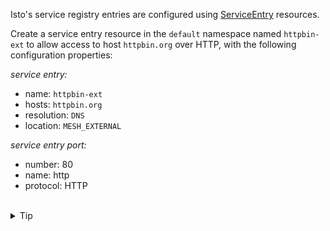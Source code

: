 Isto's service registry entries are configured using
[ServiceEntry](https://istio.io/latest/docs/reference/config/networking/service-entry/#ServiceEntry)
resources.

Create a service entry resource in the `default` namespace named `httpbin-ext` to allow
access to host `httpbin.org` over HTTP, with the following configuration properties:

*service entry:*
* name: `httpbin-ext`
* hosts: `httpbin.org`
* resolution: `DNS`
* location: `MESH_EXTERNAL`

*service entry port:*
* number: 80
* name: http
* protocol: HTTP


<br>
<details><summary>Tip</summary>

```plain
apiVersion: networking.istio.io/v1alpha3
kind: ServiceEntry
metadata:
  name: // TODO
spec:
  hosts:
  - // TODO
  ports:
  - number: // TODO
    name: // TODO
    protocol: // TODO
  resolution: // TODO
  location: // TODO
```{{copy}}
</details>

<br>
<details><summary>Solution</summary>

```plain
apiVersion: networking.istio.io/v1alpha3
kind: ServiceEntry
metadata:
  name: httpbin-ext
spec:
  hosts:
  - httpbin.org
  ports:
  - number: 80
    name: http
    protocol: HTTP
  resolution: DNS
  location: MESH_EXTERNAL
```{{copy}}
</details>
